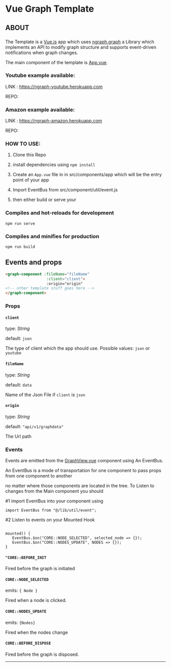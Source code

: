 # Vue Graph Template

## ABOUT

###

The Template is a [Vue.js](https://vuejs.org) app which uses [ngraph.graph](https://github.com/anvaka/ngraph.graph) a Library which implements an API to modify graph structure and supports event-driven notifications when graph changes.

The main component of the template is [App.vue](src/components/core/App.vue).


### Youtube example available:

LINK : <a href="https://ngraph-youtube.herokuapp.com">https://ngraph-youtube.herokuapp.com</a>

REPO:  <a href=""></a>


### Amazon example available:

LINK : <a href="https://ngraph-amazon.herokuapp.com">https://ngraph-amazon.herokuapp.com</a>

REPO:  <a href=""></a>

### HOW TO USE:

1. Clone this Repo 

3. install dependencies  using `npm install`

3. Create an `App.vue` file in in src/components/app which will be  the entry point of your app 

4. Import  EventBus  from src/component/util/event.js

5. then either build or serve your 
### Compiles and hot-reloads for development

```
npm run serve
```

### Compiles and minifies for production

```
npm run build
```



## Events and props

```html
<graph-component :fileName="fileName" 
                  :client="client">
                  :origin="origin"
<!-- other template stuff goes here -->
</graph-component>
```

### Props


#### `client` 
type: *String*

default: `json`


The type of client which the app should use. Possible values: `json` or `youtube` 


#### `fileName` 
type: *String*

default: `data`


Name of the Json File if `client` is   `json`


#### `origin` 
type: *String*

default: `"api/v1/graphdata"`

The Url path 



### Events

Events are emitted from the  [GraphView.vue](src/components/core/App.vue) component using An EventBus.

An EventBus is a mode of transportation for one component to pass props from one component to another

no matter where those components are located in the tree. To Listen to changes from the Main component you should 

#1 import EventBus into your component using 
```
import EventBus from "@/lib/util/event";

```


#2 Listen to events on your Mounted Hook

```

mounted() {
   EventBus.$on("CORE::NODE_SELECTED", selected_node => {});
   EventBus.$on("CORE::NODES_UPDATE", NODES => {});
}

```




#### `"CORE::BEFORE_INIT`

Fired before the graph is initiated

#### `CORE::NODE_SELECTED`

emits: `{ Node }`

Fired when a node is clicked.

#### `CORE::NODES_UPDATE`

emits: `{Nodes}`

Fired when the nodes change

#### `CORE::BEFORE_DISPOSE`

Fired before the graph is disposed.

---



